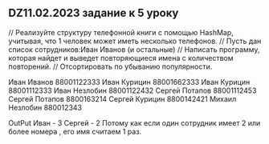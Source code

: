 ## DZ11.02.2023 задание к 5 уроку
// Реализуйте структуру телефонной книги с помощью HashMap, учитывая, что 1 человек может иметь несколько телефонов.
// Пусть дан список сотрудников:Иван Иванов (и остальные)
// Написать программу, которая найдет и выведет повторяющиеся имена с количеством повторений.
// Отсортировать по убыванию популярности.


Иван Иванов 88001122333
Иван Курицин 88001662333
Иван Курицин 88001112333
Иван Незлобин 88001122432
Сергей Потапов 88001112453
Сергей Потапов 8800163214
Сергей Курицин 8800142421
Михаил Незлобин 880012343

OutPut
Иван - 3
Сергей - 2
Потому как если один сотрудник имеет 2 или более номера , его имя считаем 1 раз.
